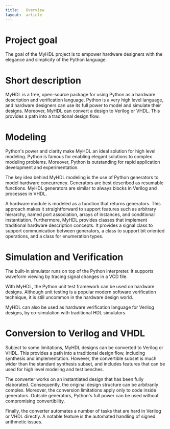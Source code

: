 ```yaml
---
title:   Overview 
layout:  article
---
```


Project goal
============

The goal of the MyHDL project is to empower hardware designers with the
elegance and simplicity of the Python language.

Short description
=================

MyHDL is a free, open-source package for using Python as a hardware description
and verification language. Python is a very high level language, and hardware
designers can use its full power to model and simulate their designs.
Moreover, MyHDL can convert a design to Verilog or VHDL. This provides a path
into a traditional design flow.

Modeling
========

Python's power and clarity make MyHDL an ideal solution for high level
modeling.  Python is famous for enabling elegant solutions to complex modeling
problems.  Moreover, Python is outstanding for rapid application development
and experimentation.

The key idea behind MyHDL modeling is the use of Python generators to model
hardware concurrency. Generators are best described as resumable functions.
MyHDL generators are similar to always blocks in Verilog and processes in VHDL.

A hardware module is modeled as a function that returns generators. This
approach makes it straightforward to support features such as arbitrary
hierarchy, named port association, arrays of instances, and conditional
instantiation.  Furthermore, MyHDL provides classes that implement traditional
hardware description concepts. It provides a signal class to support
communication between generators, a class to support bit oriented operations,
and a class for enumeration types.


Simulation and Verification
===========================

The built-in simulator runs on top of the Python interpreter. It supports
waveform viewing by tracing signal changes in a VCD file.

With MyHDL, the Python unit test framework can be used on hardware designs.
Although unit testing is a popular modern software verification technique, it
is still uncommon in the hardware design world.

MyHDL can also be used as hardware verification language for Verilog designs,
by co-simulation with traditional HDL simulators.

Conversion to Verilog and VHDL
==============================

Subject to some limitations, MyHDL designs can be converted to Verilog or VHDL.
This provides a path into a traditional design flow, including synthesis and
implementation.  However, the convertible subset is much wider than the
standard synthesis subset, and includes features that can be used for high
level modeling and test benches.

The converter works on an instantiated design that has been fully elaborated.
Consequently, the original design structure can be arbitrarily complex.
Moreover, the conversion limitations apply only to code inside generators.
Outside generators, Python's full power can be used without compromising
convertibility.

Finally, the converter automates a number of tasks that are hard in Verilog or
VHDL directly. A notable feature is the automated handling of signed arithmetic
issues.


